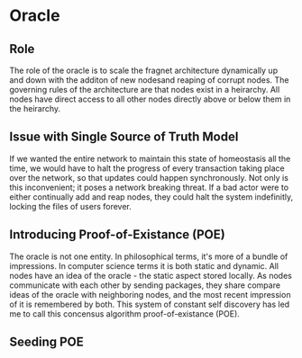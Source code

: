 # Oracle

## Role

The role of the oracle is to scale the fragnet architecture dynamically up and down with the additon of new nodesand reaping of corrupt nodes. The governing rules of the architecture are that nodes exist in a heirarchy. All nodes have direct access to all other nodes directly above or below them in the heirarchy.

## Issue with Single Source of Truth Model

If we wanted the entire network to maintain this state of homeostasis all the time, we would have to halt the progress of every transaction taking place over the network, so that updates could happen synchronously. Not only is this inconvenient; it poses a network breaking threat. If a bad actor were to either continually add and reap nodes, they could halt the system indefinitly, locking the files of users forever.

## Introducing Proof-of-Existance (POE)

The oracle is not one entity. In philosophical terms, it's more of a bundle of impressions. In computer science terms it is both static and dynamic. All nodes have an idea of the oracle - the static aspect stored locally. As nodes communicate with each other by sending packages, they share compare ideas of the oracle with neighboring nodes, and the most recent impression of it is remembered by both. This system of constant self discovery has led me to call this concensus algorithm proof-of-existance (POE).

## Seeding POE
